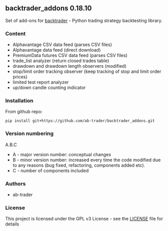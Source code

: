 ## backtrader_addons 0.18.10

Set of add-ons for [backtrader](http://www.backtrader.com) - Python trading strategy backtesting library.

### Content

 - Alphavantage CSV data feed (parses CSV files)
 - Alphavantage data feed (direct download)
 - PremiumData futures CSV data feed (parses CSV files)
 - trade_list analyzer (return closed trades table)
 - drawdown and drawdown length observers (modified)
 - stop/limit order tracking observer (keep tracking of stop and limit order prices)
 - limited test report analyzer
 - up/down candle counting indicator

### Installation

From github repo:

`pip install git+https://github.com/ab-trader/backtrader_addons.git`

### Version numbering

A.B.C

- A - major version number: conceptual changes
- B - minor version number: increased every time the code modified due to any reasons (bug fixed, refactoring, components added etc).
- C - number of components included

### Authors

- ab-trader

### License

This project is licensed under the GPL v3 License - see the [LICENSE](LICENSE) file for details